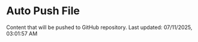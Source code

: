 # Auto Push File

Content that will be pushed to GitHub repository.
Last updated: 07/11/2025, 03:01:57 AM